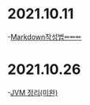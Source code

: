 # 2021.10.11
-[Markdown작성법✏✏✏](markdown.md#20211010)

# 2021.10.26
-[JVM 정리(미완)](JVM/whatisJVM.png)
